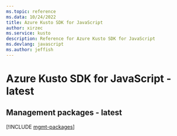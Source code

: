 ```yaml
---
ms.topic: reference
ms.data: 10/24/2022
title: Azure Kusto SDK for JavaScript
author: xirzec
ms.service: kusto
description: Reference for Azure Kusto SDK for JavaScript
ms.devlang: javascript
ms.author: jeffish
---
```

# Azure Kusto SDK for JavaScript - latest

## Management packages - latest
[!INCLUDE [mgmt-packages](kusto-mgmt-index.md)]